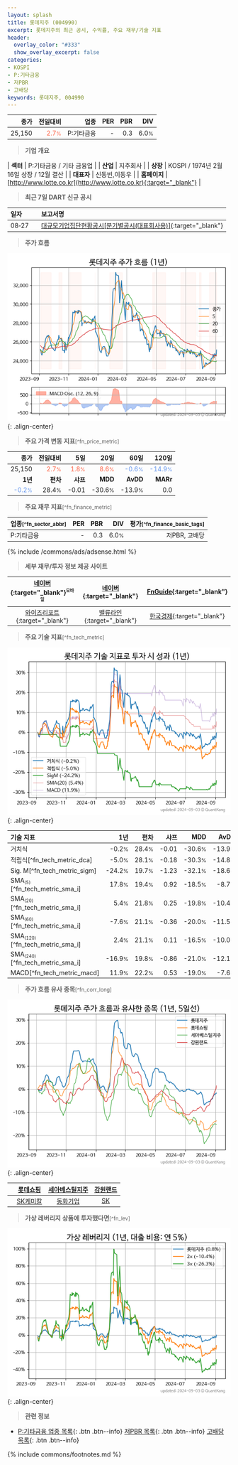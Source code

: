 ```yaml
---
layout: splash
title: 롯데지주 (004990)
excerpt: 롯데지주의 최근 공시, 수익률, 주요 재무/기술 지표
header:
  overlay_color: "#333"
  show_overlay_excerpt: false
categories:
- KOSPI
- P:기타금융
- 저PBR
- 고배당
keywords: 롯데지주, 004990
---
```


| **종가** | **전일대비** | **업종** | **PER** | **PBR** | **DIV** |
| -------: | -----------: | -------: | ------: | ------: | ------: |
| 25,150 | <span style="color: tomato">2.7<small>%</small></span> | P:기타금융 | - | 0.3 | 6.0<small>%</small> |

<!-- more -->


> **기업 개요**<a id="company"></a>

| <span style="white-space:nowrap;">**섹터**</span> | P:기타금융 / 기타 금융업 |
| <span style="white-space:nowrap;">**산업**</span> | 지주회사 |
| <span style="white-space:nowrap;">**상장**</span> | KOSPI / 1974년 2월 16일 상장 / 12월 결산 |
| <span style="white-space:nowrap;">**대표자**</span> | 신동빈,이동우 |
| <span style="white-space:nowrap;">**홈페이지**</span> | [http://www.lotte.co.kr](http://www.lotte.co.kr){:target="_blank"} |


> **최근 7일 DART 신규 공시**<a id="dart"></a>

| **일자** |      | **보고서명** |
| :------- | :--- | :----------- |
| 08&#x2011;27 | | [대규모기업집단현황공시[분기별공시(대표회사용)]](https://dart.fss.or.kr/dsaf001/main.do?rcpNo=20240827000107){:target="_blank"} |


> **주가 흐름**<a id="price"></a>

![004990](/stock/images/004990.png){: .align-center}


> **주요 가격 변동 지표**<small>[^fn_price_metric]</small>

| **종가** | **전일대비** | **5일** | **20일** | **60일** | **120일** |
| -------: | -----------: | ------: | -------: | -------: | --------: |
| 25,150 | <span style="color: tomato">2.7<small>%</small></span> | <span style="color: tomato">1.8<small>%</small></span> | <span style="color: tomato">8.6<small>%</small></span> | <span style="color: cornflowerblue">-0.6<small>%</small></span> | <span style="color: cornflowerblue">-14.9<small>%</small></span> |
| **1년** | **편차** | **샤프** | **MDD** | **AvDD** | **MARr** |
| <span style="color: cornflowerblue">-0.2<small>%</small></span> | 28.4<small>%</small> | -0.01 | -30.6<small>%</small> | -13.9<small>%</small> | 0.0 |


> **주요 재무 지표**<small>[^fn_finance_metric]</small>

| **업종**<small>[^fn_sector_abbr]</small> | **PER** | **PBR** | **DIV** | **평가**<small>[^fn_finance_basic_tags]</small> |
| :--------------------------------------- | ------: | ------: | ------: | ----------------------------------------------: |
| P:기타금융 | - | 0.3 | 6.0<small>%</small> | 저PBR, 고배당 |



{% include /commons/ads/adsense.html %}

> **세부 재무/투자 정보 제공 사이트**

| [네이버](https://m.stock.naver.com/domestic/stock/004990/finance/summary){:target="_blank"}<sup><small>모바일</small></sup> | [네이버](https://finance.naver.com/item/coinfo.naver?code=004990){:target="_blank"} | [FnGuide](https://comp.fnguide.com/SVO2/ASP/SVD_Invest.asp?gicode=A004990&MenuYn=Y){:target="_blank"} |
| :---: | :---: | :---: |
| [와이즈리포트](https://comp.wisereport.co.kr/company/c1040001.aspx?cmp_cd=004990){:target="_blank"} | [밸류라인](https://www.valueline.co.kr/finance/summary/004990){:target="_blank"} | [한국경제](https://markets.hankyung.com/stock/004990/financial-summary){:target="_blank"} |


> **주요 기술 지표**<small>[^fn_tech_metric]</small>


![004990](/stock/images/004990_tech.png){: .align-center}

| **기술 지표** | **1년** | **편차** | **샤프** | **MDD** | **AvDD** |
| :------------ | ------: | -----------: | -------: | ------: | -------: |
| 거치식 | -0.2<small>%</small> | 28.4<small>%</small> | -0.01 | -30.6<small>%</small> | -13.9<small>%</small> |
| 적립식[^fn_tech_metric_dca] | -5.0<small>%</small> | 28.1<small>%</small> | -0.18 | -30.3<small>%</small> | -14.8<small>%</small> |
| Sig. M[^fn_tech_metric_sigm] | -24.2<small>%</small> | 19.7<small>%</small> | -1.23 | -32.1<small>%</small> | -18.6<small>%</small> |
| SMA<small><sub>(5)</sub></small>[^fn_tech_metric_sma_i] | 17.8<small>%</small> | 19.4<small>%</small> | 0.92 | -18.5<small>%</small> | -8.7<small>%</small> |
| SMA<small><sub>(20)</sub></small>[^fn_tech_metric_sma_i] | 5.4<small>%</small> | 21.8<small>%</small> | 0.25 | -19.8<small>%</small> | -10.4<small>%</small> |
| SMA<small><sub>(60)</sub></small>[^fn_tech_metric_sma_i] | -7.6<small>%</small> | 21.1<small>%</small> | -0.36 | -20.0<small>%</small> | -11.5<small>%</small> |
| SMA<small><sub>(120)</sub></small>[^fn_tech_metric_sma_i] | 2.4<small>%</small> | 21.1<small>%</small> | 0.11 | -16.5<small>%</small> | -10.0<small>%</small> |
| SMA<small><sub>(240)</sub></small>[^fn_tech_metric_sma_i] | -16.9<small>%</small> | 19.8<small>%</small> | -0.86 | -21.0<small>%</small> | -12.1<small>%</small> |
| MACD[^fn_tech_metric_macd] | 11.9<small>%</small> | 22.2<small>%</small> | 0.53 | -19.0<small>%</small> | -7.6<small>%</small> |


> **주가 흐름 유사 종목**<a id="corr"></a><small>[^fn_corr_long]</small>

![004990](/stock/images/004990_corr.png){: .align-center}

|       | [롯데쇼핑](/023530/) | [세아베스틸지주](/001430/) | [강원랜드](/035250/) |
| :---: | :------------------------------------: | :------------------------------------: | :------------------------------------: |
|       | [SK케미칼](/285130/) | [동화기업](/025900/) | [SK](/034730/) |


> **가상 레버리지 상품에 투자했다면**<a id="2x"></a><small>[^fn_lev]</small>

![004990](/stock/images/004990_2x.png){: .align-center}


> **관련 정보**

- [P:기타금융 업종 목록](/stats/sector/kospi_업종_기타금융_종목/){: .btn .btn--info} [저PBR 목록](/fn/fn_low_pbr/){: .btn .btn--info} [고배당 목록](/fn/fn_high_div/){: .btn .btn--info}

{% include commons/footnotes.md %}